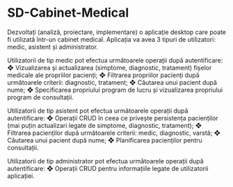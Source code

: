# SD-Cabinet-Medical

Dezvoltați (analiză, proiectare, implementare) o aplicație desktop care poate fi utilizată într-un cabinet medical.
Aplicația va avea 3 tipuri de utilizatori: medic, asistent și administrator.

Utilizatorii de tip medic pot efectua următoarele operații după autentificare:
❖ Vizualizarea și actualizarea (simptome, diagnostic, tratament) fișelor medicale ale propriilor pacienți;
❖ Filtrarea propriilor pacienți după următoarele criterii: diagnostic, tratament;
❖ Căutarea unui pacient după nume;
❖ Specificarea propriului program de lucru și vizualizarea propriului program de consultații.

Utilizatorii de tip asistent pot efectua următoarele operații după autentificare:
❖ Operații CRUD în ceea ce privește persistența pacienților (mai puțin actualizari legate de simptome, diagnostic, tratament);
❖ Filtrarea pacienților după următoarele criterii: medic, diagnostic, varstă;
❖ Căutarea unui pacient după nume;
❖ Planificarea pacienților pentru consultații.

Utilizatorii de tip administrator pot efectua următoarele operații după autentificare:
❖ Operații CRUD pentru informațiile legate de utilizatorii aplicației.
